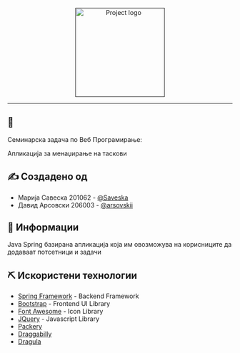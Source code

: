 <p align="center">
  <a href="" rel="noopener">
 <img width=200px src="https://i.imgur.com/5JgVZ55.png" alt="Project logo"></a>
</p>



<div align="center">


</div>

---


## 🧐 

Семинарска задача по Веб Програмирање:

Апликација за менаџирање на таскови

## ✍️ Создадено од

- Марија Савеска 201062 - [@Saveska](https://github.com/Saveska)
- Давид Арсовски 206003 - [@arsovskii](https://github.com/arsovskii)

## 🏁 Информации
Java Spring базирана апликација која им овозможува на корисниците да додаваат потсетници и задачи 

## ⛏️ Искористени технологии

- [Spring Framework](https://spring.io/) - Backend Framework
- [Bootstrap](https://getbootstrap.com/) - Frontend UI Library
- [Font Awesome](https://fontawesome.com) - Icon Library
- [JQuery](https://jquery.com/) - Javascript Library
- [Packery](https://packery.metafizzy.co/)
- [Draggabilly](https://draggabilly.desandro.com/)
- [Dragula](https://bevacqua.github.io/dragula/) 


